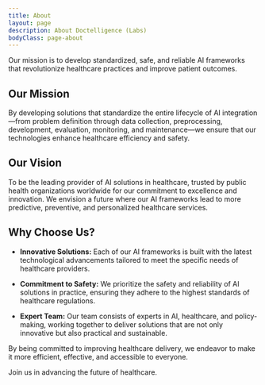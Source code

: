 ```yaml
---
title: About
layout: page
description: About Doctelligence (Labs)
bodyClass: page-about
---
```


Our mission is to develop standardized, safe, and reliable AI frameworks that revolutionize healthcare practices and improve patient outcomes.

## Our Mission

By developing solutions that standardize the entire lifecycle of AI integration—from problem definition through data collection, preprocessing, development, evaluation, monitoring, and maintenance—we ensure that our technologies enhance healthcare efficiency and safety.

## Our Vision

To be the leading provider of AI solutions in healthcare, trusted by public health organizations worldwide for our commitment to excellence and innovation. We envision a future where our AI frameworks lead to more predictive, preventive, and personalized healthcare services.

## Why Choose Us?

- **Innovative Solutions:** Each of our AI frameworks is built with the latest technological advancements tailored to meet the specific needs of healthcare providers.
  
- **Commitment to Safety:** We prioritize the safety and reliability of AI solutions in practice, ensuring they adhere to the highest standards of healthcare regulations.
  
- **Expert Team:** Our team consists of experts in AI, healthcare, and policy-making, working together to deliver solutions that are not only innovative but also practical and sustainable.

By being committed to improving healthcare delivery, we endeavor to make it more efficient, effective, and accessible to everyone.

Join us in advancing the future of healthcare.
